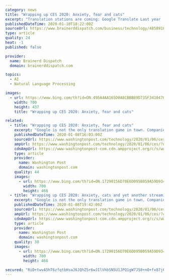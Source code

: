 ```yaml
---
category: news
title: "Wrapping up CES 2020: Anxiety, fear and cats"
excerpt: "Translation stations are coming: Google Translate Last year ... A sleep trainer: Hatch Restore This combined bedside lamp and white-noise machine promises to help you fall asleep and wake up with more ease. The Restore changes color and brightness to match your sleep routine - yellow for wind-down reading time, bright white for waking up ..."
publishedDateTime: 2020-01-10T18:22:00Z
sourceUrl: https://www.brainerddispatch.com/business/technology/4858910-Wrapping-up-CES-2020-Anxiety-fear-and-cats
type: article
quality: 24
heat: -1
published: false

provider:
  name: Brainerd Dispatch
  domain: brainerddispatch.com

topics:
  - AI
  - Natural Language Processing

images:
  - url: https://www.bing.com/th?id=ON.495A4AA165D0A8CBBB89D735F3410470
    width: 700
    height: 437
    title: "Wrapping up CES 2020: Anxiety, fear and cats"

related:
  - title: "Wrapping up CES 2020: Anxiety, fear and cats"
    excerpt: "Google is not the only translation game in town. Companies like Pocketalk and Waverly Labs also have ... This combined bedside lamp and white-noise machine promises to help you fall asleep and wake up with more ease. The Restore changes color and brightness to match your sleep routine — yellow for wind-down reading time, bright white for ..."
    publishedDateTime: 2020-01-08T16:03:00Z
    sourceUrl: https://www.washingtonpost.com/technology/2020/01/06/ces/
    ampUrl: https://www.washingtonpost.com/technology/2020/01/06/ces/?outputType=amp
    cdnAmpUrl: https://www-washingtonpost-com.cdn.ampproject.org/c/s/www.washingtonpost.com/technology/2020/01/06/ces/?outputType=amp
    type: article
    provider:
      name: Washington Post
      domain: washingtonpost.com
    quality: 44
    images:
      - url: https://www.bing.com/th?id=ON.17290156D70E6D095B059A59D93451B2
        width: 700
        height: 466
  - title: "Wrapping up CES 2020: Anxiety, cats and yet another streaming service, called Quibi"
    excerpt: "Google is not the only translation game in town. Companies like Pocketalk and Waverly Labs also have ... This combined bedside lamp and white-noise machine promises to help you fall asleep and wake up with more ease. The Restore changes color and brightness to match your sleep routine — yellow for wind-down reading time, bright white for ..."
    publishedDateTime: 2020-01-08T19:42:00Z
    sourceUrl: https://www.washingtonpost.com/technology/2020/01/06/ces/
    ampUrl: https://www.washingtonpost.com/technology/2020/01/06/ces/?outputType=amp
    cdnAmpUrl: https://www-washingtonpost-com.cdn.ampproject.org/c/s/www.washingtonpost.com/technology/2020/01/06/ces/?outputType=amp
    type: article
    provider:
      name: Washington Post
      domain: washingtonpost.com
    quality: 38
    images:
      - url: https://www.bing.com/th?id=ON.17290156D70E6D095B059A59D93451B2
        width: 700
        height: 466

secured: "RiD+twvA5hT6zfqtbHsaJ6JQhZ5r6wJIlVhbSN5U1JPQ1gW7J58+nO+fx87j638yFTjKIG1Pm5wAZTHrnfj/N/Txch42xL4Doi5Vy4ZAB8sBBcpc1MMOFwmvkznyN/DX2g/csGCXB7YhMnPcSLveyS9yoRBjfj9fs4ftnTBQvHUAL77Yd8saXpBmlapPakLXWuuJehpj7RYnOtUBDhIbLfMUfETgpWH+qpllTlxGamqljn4YYRHinBY2lm/bZcxjDMz7Vny7KuEgF+XrymQjwA==;d5kjxOGVUE4b5W3zFDU2SA=="
---
```


